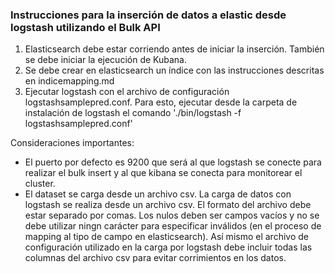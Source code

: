 ### Instrucciones para la inserción de datos a elastic desde logstash utilizando el Bulk API

1. Elasticsearch debe estar corriendo antes de iniciar la inserción. También se debe iniciar la ejecución de Kubana. 
2. Se debe crear en elasticsearch un índice con las instrucciones descritas en indicemapping.md
3. Ejecutar logstash con el archivo de configuración logstashsamplepred.conf. Para esto, ejecutar desde la carpeta de instalación de logstash el comando './bin/logstash -f logstashsamplepred.conf'

Consideraciones importantes:
- El puerto por defecto es 9200 que será al que logstash se conecte para realizar el bulk insert y al que kibana se conecta para monitorear el cluster.
- El dataset se carga desde un archivo csv. La carga de datos con logstash se realiza desde un archivo csv. El formato del archivo debe estar separado por comas. Los nulos deben ser campos vacíos y no se debe utilizar ningn carácter para especificar inválidos (en el proceso de mapping al tipo de campo en elasticsearch). Así mismo el archivo de configuración utilizado en la carga por logstash debe incluir todas las columnas del archivo csv para evitar corrimientos en los datos. 
